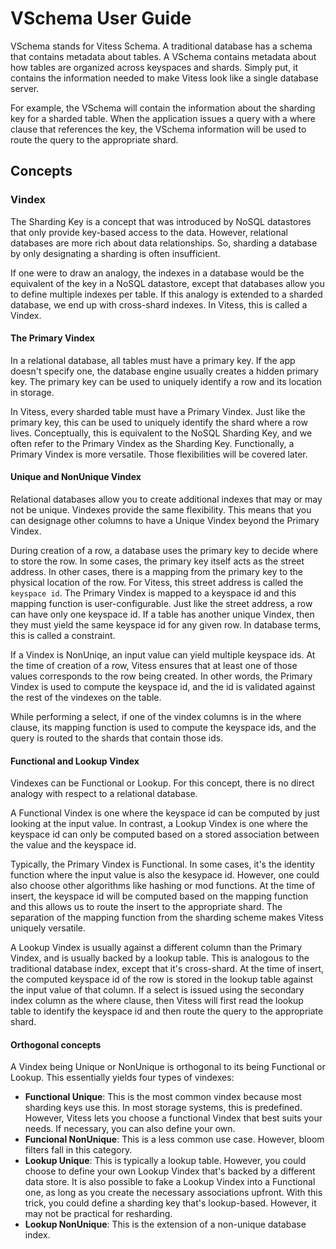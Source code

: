 # VSchema User Guide

VSchema stands for Vitess Schema. A traditional database has a schema that contains metadata about tables. A VSchema contains metadata about how tables are organized across keyspaces and shards. Simply put, it contains the information needed to make Vitess look like a single database server.

For example, the VSchema will contain the information about the sharding key for a sharded table. When the application issues a query with a where clause that references the key, the VSchema information will be used to route the query to the appropriate shard.

## Concepts

### Vindex

The Sharding Key is a concept that was introduced by NoSQL datastores that only provide key-based access to the data. However, relational databases are more rich about data relationships. So, sharding a database by only designating a sharding is often insufficient.

If one were to draw an analogy, the indexes in a database would be the equivalent of the key in a NoSQL datastore, except that databases allow you to define multiple indexes per table. If this analogy is extended to a sharded database, we end up with cross-shard indexes. In Vitess, this is called a Vindex.

#### The Primary Vindex

In a relational database, all tables must have a primary key. If the app doesn't specify one, the database engine usually creates a hidden primary key. The primary key can be used to uniquely identify a row and its location in storage.

In Vitess, every sharded table must have a Primary Vindex. Just like the primary key, this can be used to uniquely identify the shard where a row lives. Conceptually, this is equivalent to the NoSQL Sharding Key, and we often refer to the Primary Vindex as the Sharding Key. Functionally, a Primary Vindex is more versatile. Those flexibilities will be covered later.

#### Unique and NonUnique Vindex

Relational databases allow you to create additional indexes that may or may not be unique. Vindexes provide the same flexibility. This means that you can designage other columns to have a Unique Vindex beyond the Primary Vindex.

During creation of a row, a database uses the primary key to decide where to store the row. In some cases, the primary key itself acts as the street address. In other cases, there is a mapping from the primary key to the physical location of the row. For Vitess, this street address is called the `keyspace id`. The Primary Vindex is mapped to a keyspace id and this mapping function is user-configurable. Just like the street address, a row can have only one keyspace id. If a table has another unique Vindex, then they must yield the same keyspace id for any given row. In database terms, this is called a constraint.

If a Vindex is NonUniqe, an input value can yield multiple keyspace ids. At the time of creation of a row, Vitess ensures that at least one of those values corresponds to the row being created. In other words, the Primary Vindex is used to compute the keyspace id, and the id is validated against the rest of the vindexes on the table.

While performing a select, if one of the vindex columns is in the where clause, its mapping function is used to compute the keyspace ids, and the query is routed to the shards that contain those ids.

#### Functional and Lookup Vindex

Vindexes can be Functional or Lookup. For this concept, there is no direct analogy with respect to a relational database.

A Functional Vindex is one where the keyspace id can be computed by just looking at the input value. In contrast, a Lookup Vindex is one where the keyspace id can only be computed based on a stored association between the value and the keyspace id.

Typically, the Primary Vindex is Functional. In some cases, it's the identity function where the input value is also the kesypace id. However, one could also choose other algorithms like hashing or mod functions. At the time of insert, the keyspace id will be computed based on the mapping function and this allows us to route the insert to the appropriate shard. The separation of the mapping function from the sharding scheme makes Vitess uniquely versatile.

A Lookup Vindex is usually against a different column than the Primary Vindex, and is usually backed by a lookup table. This is analogous to the traditional database index, except that it's cross-shard. At the time of insert, the computed keyspace id of the row is stored in the lookup table against the input value of that column. If a select is issued using the secondary index column as the where clause, then Vitess will first read the lookup table to identify the keyspace id and then route the query to the appropriate shard.

#### Orthogonal concepts

A Vindex being Unique or NonUnique is orthogonal to its being Functional or Lookup. This essentially yields four types of vindexes:

* **Functional Unique**: This is the most common vindex because most sharding keys use this. In most storage systems, this is predefined. However, Vitess lets you choose a functional Vindex that best suits your needs. If necessary, you can also define your own.
* **Funcional NonUnique**: This is a less common use case. However, bloom filters fall in this category.
* **Lookup Unique**: This is typically a lookup table. However, you could choose to define your own Lookup Vindex that's backed by a different data store. It is also possible to fake a Lookup Vindex into a Functional one, as long as you create the necessary associations upfront. With this trick, you could define a sharding key that's lookup-based. However, it may not be practical for resharding.
* **Lookup NonUnique**: This is the extension of a non-unique database index.
